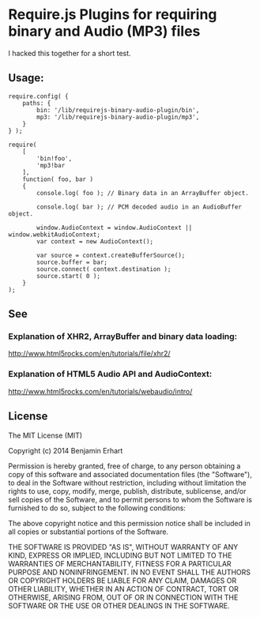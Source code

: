 # Require.js Plugins for requiring binary and Audio (MP3) files

I hacked this together for a short test.

## Usage:

    require.config( {
        paths: {
            bin: '/lib/requirejs-binary-audio-plugin/bin',
            mp3: '/lib/requirejs-binary-audio-plugin/mp3',
        }
    } );

    require(
        [
            'bin!foo',
            'mp3!bar
        ],
        function( foo, bar )
        {
            console.log( foo ); // Binary data in an ArrayBuffer object.

            console.log( bar ); // PCM decoded audio in an AudioBuffer object.

            window.AudioContext = window.AudioContext || window.webkitAudioContext;
            var context = new AudioContext();

            var source = context.createBufferSource();
            source.buffer = bar;
            source.connect( context.destination );
            source.start( 0 );
        }
    );

## See

### Explanation of XHR2, ArrayBuffer and binary data loading:

http://www.html5rocks.com/en/tutorials/file/xhr2/

### Explanation of HTML5 Audio API and AudioContext:

http://www.html5rocks.com/en/tutorials/webaudio/intro/

## License

The MIT License (MIT)

Copyright (c) 2014 Benjamin Erhart

Permission is hereby granted, free of charge, to any person obtaining a copy
of this software and associated documentation files (the "Software"), to deal
in the Software without restriction, including without limitation the rights
to use, copy, modify, merge, publish, distribute, sublicense, and/or sell
copies of the Software, and to permit persons to whom the Software is
furnished to do so, subject to the following conditions:

The above copyright notice and this permission notice shall be included in
all copies or substantial portions of the Software.

THE SOFTWARE IS PROVIDED "AS IS", WITHOUT WARRANTY OF ANY KIND, EXPRESS OR
IMPLIED, INCLUDING BUT NOT LIMITED TO THE WARRANTIES OF MERCHANTABILITY,
FITNESS FOR A PARTICULAR PURPOSE AND NONINFRINGEMENT. IN NO EVENT SHALL THE
AUTHORS OR COPYRIGHT HOLDERS BE LIABLE FOR ANY CLAIM, DAMAGES OR OTHER
LIABILITY, WHETHER IN AN ACTION OF CONTRACT, TORT OR OTHERWISE, ARISING FROM,
OUT OF OR IN CONNECTION WITH THE SOFTWARE OR THE USE OR OTHER DEALINGS IN
THE SOFTWARE.
